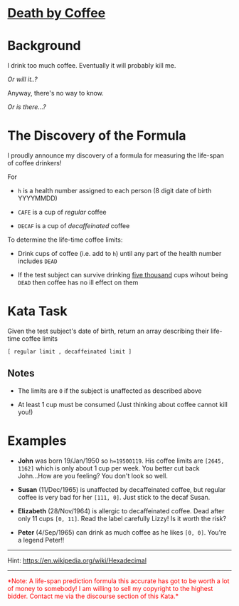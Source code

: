 # [Death by Coffee](https://www.codewars.com/kata/death-by-coffee "https://www.codewars.com/kata/57db78d3b43dfab59c001abe")

# Background

I drink too much coffee. Eventually it will probably kill me.

*Or will it..?*

Anyway, there's no way to know.

*Or is there...?*


# The Discovery of the Formula 

I proudly announce my discovery of a formula for measuring the life-span of coffee drinkers!

For

* ```h``` is a health number assigned to each person (8 digit date of birth YYYYMMDD)


* ```CAFE``` is a cup of *regular* coffee


* ```DECAF``` is a cup of *decaffeinated* coffee


To determine the life-time coffee limits:

* Drink cups of coffee (i.e. add to ```h```) until any part of the health number includes `DEAD`


* If the test subject can survive drinking <u>five thousand</u> cups wihout being ```DEAD``` then coffee has no ill effect on them

# Kata Task

Given the test subject's date of birth, return an array describing their life-time coffee limits

```[ regular limit , decaffeinated limit ]```

## Notes 

* The limits are ```0``` if the subject is unaffected as described above

* At least 1 cup must be consumed (Just thinking about coffee cannot kill you!)

# Examples

* <b>John</b> was born 19/Jan/1950 so ```h=19500119```. His coffee limits are ```[2645, 1162]``` which is only about 1 cup per week. You better cut back John...How are you feeling? You don't look so well.


* <b>Susan</b> (11/Dec/1965) is unaffected by decaffeinated coffee, but regular coffee is very bad for her ```[111, 0]```. Just stick to the decaf Susan.


* <b>Elizabeth</b> (28/Nov/1964) is allergic to decaffeinated coffee. Dead after only 11 cups ```[0, 11]```. Read the label carefully Lizzy! Is it worth the risk?


* <b>Peter</b> (4/Sep/1965) can drink as much coffee as he likes ```[0, 0]```. You're a legend Peter!!

<hr>

Hint: https://en.wikipedia.org/wiki/Hexadecimal 

<hr>

<div style='color:red'>
*Note: A life-span prediction formula this accurate has got to be worth a lot of money to somebody! I am willing to sell my copyright to the highest bidder. Contact me via the discourse section of this Kata.*
</div>
